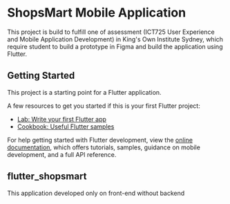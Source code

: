 # ShopsMart Mobile Application

This project is build to fulfill one of assessment (ICT725 User Experience and Mobile Application Development) in King's Own Institute Sydney, which require student to build a prototype in Figma and build the application using Flutter.

## Getting Started

This project is a starting point for a Flutter application.

A few resources to get you started if this is your first Flutter project:

- [Lab: Write your first Flutter app](https://docs.flutter.dev/get-started/codelab)
- [Cookbook: Useful Flutter samples](https://docs.flutter.dev/cookbook)

For help getting started with Flutter development, view the
[online documentation](https://docs.flutter.dev/), which offers tutorials,
samples, guidance on mobile development, and a full API reference.

## flutter_shopsmart

This application developed only on front-end without backend
